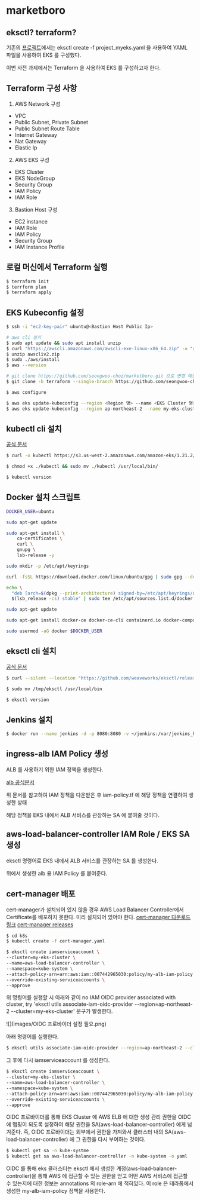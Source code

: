# marketboro

## eksctl? terraform?

기존의 [프로젝트](https://github.com/seongwoo-choi/OTT-Service-BE/blob/main/project_myeks.yaml)에서는 eksctl create -f project_myeks.yaml 을 사용하여 YAML 파일을 사용하여 EKS 를 구성했다.

이번 사전 과제에서는 Terraform 을 사용하여 EKS 를 구성하고자 한다.

## Terraform 구성 사항

1. AWS Network 구성
- VPC
- Public Subnet, Private Subnet
- Public Subnet Route Table
- Internet Gateway
- Nat Gateway
- Elastic Ip

2. AWS EKS 구성
- EKS Cluster
- EKS NodeGroup
- Security Group
- IAM Policy
- IAM Role

3. Bastion Host 구성
- EC2 instance
- IAM Role
- IAM Policy
- Security Group
- IAM Instance Profile

## 로컬 머신에서 Terraform 실행
```bash
$ terraform init
$ terrform plan
$ terraform apply
```

## EKS Kubeconfig 설정
```bash
$ ssh -i "ec2-key-pair" ubuntu@<Bastion Host Public Ip>

# aws cli 설치
$ sudo apt update && sudo apt install unzip
$ curl "https://awscli.amazonaws.com/awscli-exe-linux-x86_64.zip" -o "awscliv2.zip"
$ unzip awscliv2.zip
$ sudo ./aws/install
$ aws --version

# git clone https://github.com/seongwoo-choi/marketboro.git 으로 변경 예정
$ git clone -b terraform --single-branch https://github.com/seongwoo-choi/marketboro.git

$ aws configure

$ aws eks update-kubeconfig --region <Region 명> --name <EKS Cluster 명>
$ aws eks update-kubeconfig --region ap-northeast-2 --name my-eks-cluster
```

## kubectl cli 설치
[공식 문서](https://docs.aws.amazon.com/ko_kr/eks/latest/userguide/install-kubectl.html)
```bash
$ curl -o kubectl https://s3.us-west-2.amazonaws.com/amazon-eks/1.21.2/2021-07-05/bin/linux/amd64/kubectl

$ chmod +x ./kubectl && sudo mv ./kubectl /usr/local/bin/

$ kubectl version
```

## Docker 설치 스크립트
```bash
DOCKER_USER=ubuntu

sudo apt-get update

sudo apt-get install \
    ca-certificates \
    curl \
    gnupg \
    lsb-release -y

sudo mkdir -p /etc/apt/keyrings

curl -fsSL https://download.docker.com/linux/ubuntu/gpg | sudo gpg --dearmor -o /etc/apt/keyrings/docker.gpg

echo \
  "deb [arch=$(dpkg --print-architecture) signed-by=/etc/apt/keyrings/docker.gpg] https://download.docker.com/linux/ubuntu \
  $(lsb_release -cs) stable" | sudo tee /etc/apt/sources.list.d/docker.list > /dev/null

sudo apt-get update

sudo apt-get install docker-ce docker-ce-cli containerd.io docker-compose-plugin -y

sudo usermod -aG docker $DOCKER_USER
```

## eksctl cli 설치
[공식 문서](https://docs.aws.amazon.com/ko_kr/eks/latest/userguide/eksctl.html)
```bash
$ curl --silent --location "https://github.com/weaveworks/eksctl/releases/latest/download/eksctl_$(uname -s)_amd64.tar.gz" | tar xz -C /tmp

$ sudo mv /tmp/eksctl /usr/local/bin

$ eksctl version
```

## Jenkins 설치 
```bash
$ docker run --name jenkins -d -p 8080:8080 -v ~/jenkins:/var/jenkins_home -u root jenkins/jenkins:latest
```

## ingress-alb IAM Policy 생성
ALB 를 사용하기 위한 IAM 정책을 생성한다.

[alb 공식문서](https://docs.aws.amazon.com/ko_kr/eks/latest/userguide/aws-load-balancer-controller.html)

위 문서를 참고하여 IAM 정책을 다운받은 후 iam-policy.tf 에 해당 정책을 연결하여 생성한 상태

해당 정책을 EKS 내에서 ALB 서비스를 관장하는 SA 에 붙여줄 것이다.

## aws-load-balancer-controller IAM Role / EKS SA 생성
eksctl 명령어로 EKS 내에서 ALB 서비스를 관장하는 SA 를 생성한다. 

위에서 생성한 alb 용 IAM Policy 를 붙여준다.

## cert-manager 배포

cert-manager가 설치되어 있지 않을 경우 AWS Load Balancer Controller에서 Certificate를 배포하지 못한다. 미리 설치되어 있어야 한다.
[cert-manager 다운로드 링크](https://github.com/jetstack/cert-manager/releases/download/v1.5.4/cert-manager.yaml)
[cert-manager releases](https://github.com/cert-manager/cert-manager/releases)
```bash
$ cd k8s
$ kubectl create -f cert-manager.yaml
```

```bash
$ eksctl create iamserviceaccount \
--cluster=my-eks-cluster \
--name=aws-load-balancer-controller \
--namespace=kube-system \
--attach-policy-arn=arn:aws:iam::007442965030:policy/my-alb-iam-policy \
--override-existing-serviceaccounts \
--approve
```
위 명령어를 실행할 시 아래와 같이 no IAM OIDC provider associated with cluster, try 'eksctl utils associate-iam-oidc-provider --region=ap-northeast-2 --cluster=my-eks-cluster' 문구가 발생한다.

![](images/OIDC 프로바이더 설정 필요.png)

아래 명령어를 실행한다.

```bash
$ eksctl utils associate-iam-oidc-provider --region=ap-northeast-2 --cluster=my-eks-cluster --approve
```

그 후에 다시 iamserviceaccount 를 생성한다.

```bash
$ eksctl create iamserviceaccount \
--cluster=my-eks-cluster \
--name=aws-load-balancer-controller \
--namespace=kube-system \
--attach-policy-arn=arn:aws:iam::007442965030:policy/my-alb-iam-policy \
--override-existing-serviceaccounts \
--approve
```

OIDC 프로바이더를 통해 EKS Cluster 에 AWS ELB 에 대한 생성 관리 권한을 OIDC 에 맵핑이 되도록 설정하여 해당 권한을 SA(aws-load-balancer-controller) 에게 넘겨준다.
즉, OIDC 프로바이더는 외부에서 권한을 가져와서 클러스터 내의 SA(aws-load-balancer-controller) 에 그 권한을 다시 부여하는 것이다.

```bash
$ kubectl get sa -n kube-systme
$ kubectl get sa aws-load-balancer-controller -n kube-system -o yaml
```

OIDC 를 통해 eks 클러스터는 eksctl 에서 생성한 계정(aws-load-balancer-controller)을 통해 AWS 에 접근할 수 있는 권한을 얻고 어떤 AWS 서비스에 접근할 수 있는지에 대한 정보는 annotations 의 role-arn 에 적혀있다. 
이 role 은 테라폼에서 생성한 my-alb-iam-policy 정책을 사용한다.